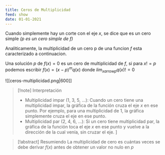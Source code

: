 ```yaml
---
title: Ceros de Multiplicidad
feed: show
date: 01-01-2021
---
```


Cuando simplemente hay un corte con el eje $x$, se dice que es un cero simple *($p$ es un cero simple de $f$)*

Analiticamente, la multiplicidad de un cero p de una funcion $f$ esta caracterizado a continuacion.

Una solución $p$ de $f(x) = 0$ es un cero de multiplicidad de $f$, si para $x != p$ podemos escribir
$f(x) = (x - p)^m q(x)$
donde
$lim_{x arrow p} q(x) != 0$

![[ceros-multiplicidad.png|600]]

>[!note] Interpretación
>- Multiplicidad impar (1, 3, 5, ...): Cuando un cero tiene una multiplicidad impar, la gráfica de la función cruza el eje $x$ en ese punto. Por ejemplo, para una multiplicidad de 1, la gráfica simplemente cruza el eje en ese punto. 
>- Multiplicidad par (2, 4, 6, ...): Si un cero tiene multiplicidad par, la gráfica de la función toca el eje $x$ en ese punto y vuelve a la dirección de la cual venía, sin cruzar el eje.
]

>[!abstract] Resumiendo
La multiplicidad de cero es cuántas veces se debe derivar $f(x)$ antes de obtener un valor no nulo en $p$

